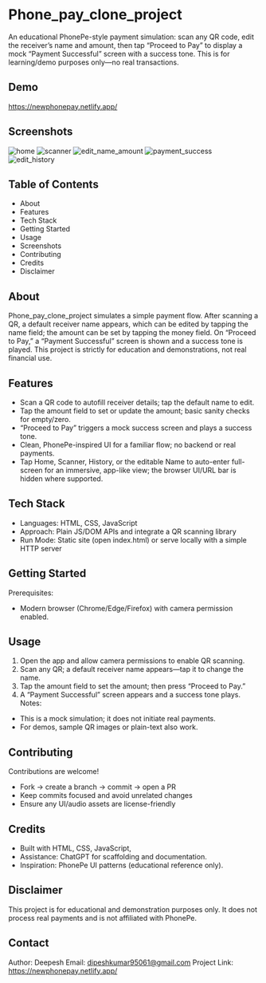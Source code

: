 # Phone_pay_clone_project

An educational PhonePe-style payment simulation: scan any QR code, edit the receiver’s name and amount, then tap “Proceed to Pay” to display a mock “Payment Successful” screen with a success tone. This is for learning/demo purposes only—no real transactions.

## Demo
https://newphonepay.netlify.app/

## Screenshots
![home](https://github.com/user-attachments/assets/7e6b5947-1814-442b-aaf9-9975579e6fc6)
![scanner](https://github.com/user-attachments/assets/3db7a55c-3ded-4cdf-972d-ee97c05d0a07)
![edit_name_amount](https://github.com/user-attachments/assets/0f6405ee-c31c-486a-8a3b-8e284d6fb528)
![payment_success](https://github.com/user-attachments/assets/5f9af0dd-9ae0-45f4-91db-07ea96f57424)
![edit_history](https://github.com/user-attachments/assets/c358c02b-6bfc-44a8-a3db-828e7a914374)



## Table of Contents
- About
- Features
- Tech Stack
- Getting Started
- Usage
- Screenshots
- Contributing
- Credits
- Disclaimer

## About
Phone_pay_clone_project simulates a simple payment flow. After scanning a QR, a default receiver name appears, which can be edited by tapping the name field; the amount can be set by tapping the money field. On “Proceed to Pay,” a “Payment Successful” screen is shown and a success tone is played. This project is strictly for education and demonstrations, not real financial use.

## Features
- Scan a QR code to autofill receiver details; tap the default name to edit.
- Tap the amount field to set or update the amount; basic sanity checks for empty/zero.
- “Proceed to Pay” triggers a mock success screen and plays a success tone.
- Clean, PhonePe-inspired UI for a familiar flow; no backend or real payments.
- Tap Home, Scanner, History, or the editable Name to auto-enter full-screen for an immersive, app-like view; the browser UI/URL bar is hidden where supported.

## Tech Stack
- Languages: HTML, CSS, JavaScript
- Approach: Plain JS/DOM APIs and integrate a QR scanning library
- Run Mode: Static site (open index.html) or serve locally with a simple HTTP server

## Getting Started 
Prerequisites: 
- Modern browser (Chrome/Edge/Firefox) with camera permission enabled.

## Usage
1) Open the app and allow camera permissions to enable QR scanning.  
2) Scan any QR; a default receiver name appears—tap it to change the name.  
3) Tap the amount field to set the amount; then press “Proceed to Pay.”  
4) A “Payment Successful” screen appears and a success tone plays.  
Notes:
- This is a mock simulation; it does not initiate real payments.  
- For demos, sample QR images or plain-text also work.

## Contributing
Contributions are welcome!
- Fork → create a branch → commit → open a PR
- Keep commits focused and avoid unrelated changes
- Ensure any UI/audio assets are license-friendly

## Credits
- Built with HTML, CSS, JavaScript,
- Assistance: ChatGPT for scaffolding and documentation.
- Inspiration: PhonePe UI patterns (educational reference only).

## Disclaimer
This project is for educational and demonstration purposes only. It does not process real payments and is not affiliated with PhonePe.

## Contact
Author: Deepesh
Email:  dipeshkumar95061@gmail.com
Project Link: https://newphonepay.netlify.app/
